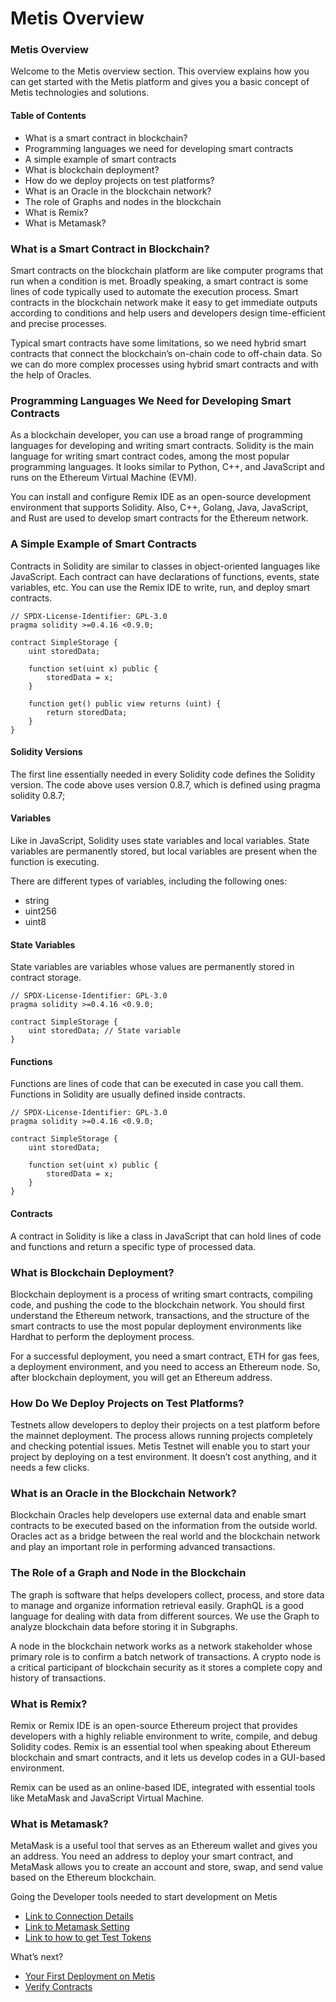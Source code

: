 # Metis Overview

### Metis Overview <a href="#_jzl9elbcstow" id="_jzl9elbcstow"></a>

Welcome to the Metis overview section. This overview explains how you can get started with the Metis platform and gives you a basic concept of Metis technologies and solutions.

#### Table of Contents <a href="#_qzydoco7kjm9" id="_qzydoco7kjm9"></a>

* What is a smart contract in blockchain?
* Programming languages we need for developing smart contracts
* A simple example of smart contracts
* What is blockchain deployment?
* How do we deploy projects on test platforms?
* What is an Oracle in the blockchain network?
* The role of Graphs and nodes in the blockchain
* What is Remix?
* What is Metamask?

### What is a Smart Contract in Blockchain? <a href="#_60qbiew0z9hy" id="_60qbiew0z9hy"></a>

Smart contracts on the blockchain platform are like computer programs that run when a condition is met. Broadly speaking, a smart contract is some lines of code typically used to automate the execution process. Smart contracts in the blockchain network make it easy to get immediate outputs according to conditions and help users and developers design time-efficient and precise processes.

Typical smart contracts have some limitations, so we need hybrid smart contracts that connect the blockchain’s on-chain code to off-chain data. So we can do more complex processes using hybrid smart contracts and with the help of Oracles.

### Programming Languages We Need for Developing Smart Contracts <a href="#_qziedxv9yoh9" id="_qziedxv9yoh9"></a>

As a blockchain developer, you can use a broad range of programming languages for developing and writing smart contracts. Solidity is the main language for writing smart contract codes, among the most popular programming languages. It looks similar to Python, C++, and JavaScript and runs on the Ethereum Virtual Machine (EVM).

You can install and configure Remix IDE as an open-source development environment that supports Solidity. Also, C++, Golang, Java, JavaScript, and Rust are used to develop smart contracts for the Ethereum network.

### A Simple Example of Smart Contracts <a href="#_h21iuc8if9hm" id="_h21iuc8if9hm"></a>

Contracts in Solidity are similar to classes in object-oriented languages like JavaScript. Each contract can have declarations of functions, events, state variables, etc. You can use the Remix IDE to write, run, and deploy smart contracts.

```solidity
// SPDX-License-Identifier: GPL-3.0
pragma solidity >=0.4.16 <0.9.0;

contract SimpleStorage {
    uint storedData;
    
    function set(uint x) public {
        storedData = x;
    }

    function get() public view returns (uint) {
        return storedData;
    }
}
```

#### Solidity Versions <a href="#_lkmu8a2pwu01" id="_lkmu8a2pwu01"></a>

The first line essentially needed in every Solidity code defines the Solidity version. The code above uses version 0.8.7, which is defined using pragma solidity 0.8.7;

#### Variables <a href="#_pskyp991jeh" id="_pskyp991jeh"></a>

Like in JavaScript, Solidity uses state variables and local variables. State variables are permanently stored, but local variables are present when the function is executing.

There are different types of variables, including the following ones:

* string
* uint256
* uint8

#### State Variables <a href="#_pde73yqzu8ku" id="_pde73yqzu8ku"></a>

State variables are variables whose values are permanently stored in contract storage.

```solidity
// SPDX-License-Identifier: GPL-3.0
pragma solidity >=0.4.16 <0.9.0;

contract SimpleStorage {
    uint storedData; // State variable
}
```

#### Functions <a href="#_f7m5714086wu" id="_f7m5714086wu"></a>

Functions are lines of code that can be executed in case you call them. Functions in Solidity are usually defined inside contracts.

```solidity
// SPDX-License-Identifier: GPL-3.0
pragma solidity >=0.4.16 <0.9.0;

contract SimpleStorage {
    uint storedData;
    
    function set(uint x) public {
        storedData = x;
    }
}
```

#### Contracts <a href="#_pt20ynauqio3" id="_pt20ynauqio3"></a>

A contract in Solidity is like a class in JavaScript that can hold lines of code and functions and return a specific type of processed data.

### What is Blockchain Deployment? <a href="#_906m30wgpdch" id="_906m30wgpdch"></a>

Blockchain deployment is a process of writing smart contracts, compiling code, and pushing the code to the blockchain network. You should first understand the Ethereum network, transactions, and the structure of the smart contracts to use the most popular deployment environments like Hardhat to perform the deployment process.

For a successful deployment, you need a smart contract, ETH for gas fees, a deployment environment, and you need to access an Ethereum node. So, after blockchain deployment, you will get an Ethereum address.

### How Do We Deploy Projects on Test Platforms? <a href="#_mw3hw2fwatoe" id="_mw3hw2fwatoe"></a>

Testnets allow developers to deploy their projects on a test platform before the mainnet deployment. The process allows running projects completely and checking potential issues. Metis Testnet will enable you to start your project by deploying on a test environment. It doesn’t cost anything, and it needs a few clicks.

### What is an Oracle in the Blockchain Network? <a href="#_nwqsq0ya19b0" id="_nwqsq0ya19b0"></a>

Blockchain Oracles help developers use external data and enable smart contracts to be executed based on the information from the outside world. Oracles act as a bridge between the real world and the blockchain network and play an important role in performing advanced transactions.

### The Role of a Graph and Node in the Blockchain <a href="#_kk1u7torpo0k" id="_kk1u7torpo0k"></a>

The graph is software that helps developers collect, process, and store data to manage and organize information retrieval easily. GraphQL is a good language for dealing with data from different sources. We use the Graph to analyze blockchain data before storing it in Subgraphs.

A node in the blockchain network works as a network stakeholder whose primary role is to confirm a batch network of transactions. A crypto node is a critical participant of blockchain security as it stores a complete copy and history of transactions.

### What is Remix? <a href="#_ygaapdnbq3m8" id="_ygaapdnbq3m8"></a>

Remix or Remix IDE is an open-source Ethereum project that provides developers with a highly reliable environment to write, compile, and debug Solidity codes. Remix is an essential tool when speaking about Ethereum blockchain and smart contracts, and it lets us develop codes in a GUI-based environment.

Remix can be used as an online-based IDE, integrated with essential tools like MetaMask and JavaScript Virtual Machine.

### What is Metamask? <a href="#_risfz3pc7vdn" id="_risfz3pc7vdn"></a>

MetaMask is a useful tool that serves as an Ethereum wallet and gives you an address. You need an address to deploy your smart contract, and MetaMask allows you to create an account and store, swap, and send value based on the Ethereum blockchain.

Going the Developer tools needed to start development on Metis

* [Link to Connection Details](../resources/metis-connection-details.md)
* [Link to Metamask Setting](../resources/metamask-setting-how-to-connect-your-metamask-crypto-wallet-to-metis-platform.md)
* [Link to how to get Test Tokens](broken-reference)

&#x20; What’s next?

* [Your First Deployment on Metis](broken-reference)
* [Verify Contracts](../a-complete-guide-to-verifying-deployed-contracts-on-the-stardust-testnet.md)
